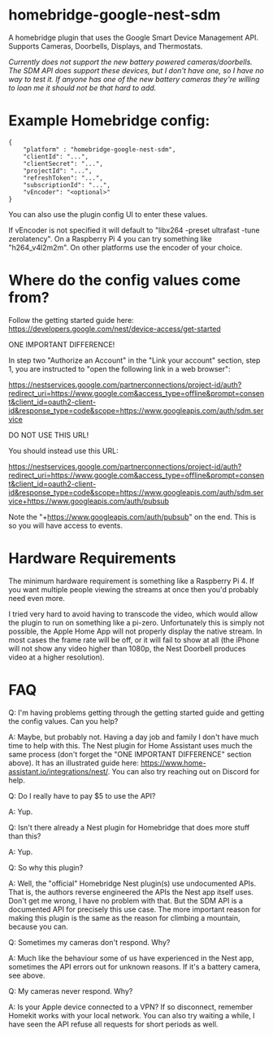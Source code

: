 # homebridge-google-nest-sdm

A homebridge plugin that uses the Google Smart Device Management API. Supports Cameras, Doorbells, Displays, and Thermostats.

*Currently does not support the new battery powered cameras/doorbells.  The SDM API does support these devices, but I don't have one, so I have no way to test it. If anyone has one of the new battery cameras they're willing to loan me it should not be that hard to add.* 

# Example Homebridge config:

    {
        "platform" : "homebridge-google-nest-sdm",
        "clientId": "...",
        "clientSecret": "...",
        "projectId": "...",
        "refreshToken": "...",
        "subscriptionId": "...",
        "vEncoder": "<optional>"
    }

You can also use the plugin config UI to enter these values.

If vEncoder is not specified it will default to "libx264 -preset ultrafast -tune zerolatency". On a Raspberry Pi 4 you can try something like "h264_v4l2m2m". On other platforms use the encoder of your choice.

# Where do the config values come from?

Follow the getting started guide here: https://developers.google.com/nest/device-access/get-started

ONE IMPORTANT DIFFERENCE!

In step two "Authorize an Account" in the "Link your account" section, step 1, you are instructed to "open the following link in a web browser":

https://nestservices.google.com/partnerconnections/project-id/auth?redirect_uri=https://www.google.com&access_type=offline&prompt=consent&client_id=oauth2-client-id&response_type=code&scope=https://www.googleapis.com/auth/sdm.service

DO NOT USE THIS URL!

You should instead use this URL:

https://nestservices.google.com/partnerconnections/project-id/auth?redirect_uri=https://www.google.com&access_type=offline&prompt=consent&client_id=oauth2-client-id&response_type=code&scope=https://www.googleapis.com/auth/sdm.service+https://www.googleapis.com/auth/pubsub

Note the "+https://www.googleapis.com/auth/pubsub" on the end.  This is so you will have access to events.

# Hardware Requirements

The minimum hardware requirement is something like a Raspberry Pi 4.  If you want multiple people viewing the streams at once then you'd probably need even more.

I tried very hard to avoid having to transcode the video, which would allow the plugin to run on something like a pi-zero.  Unfortunately this is simply not possible, the Apple Home App will not properly display the native stream.  In most cases the frame rate will be off, or it will fail to show at all (the iPhone will not show any video higher than 1080p, the Nest Doorbell produces video at a higher resolution).

# FAQ

Q: I'm having problems getting through the getting started guide and getting the config values. Can you help?

A: Maybe, but probably not.  Having a day job and family I don't have much time to help with this.  The Nest plugin for Home Assistant uses much the same process (don't forget the "ONE IMPORTANT DIFFERENCE" section above).  It has an illustrated guide here: https://www.home-assistant.io/integrations/nest/. You can also try reaching out on Discord for help.

Q: Do I really have to pay $5 to use the API?

A: Yup.

Q: Isn't there already a Nest plugin for Homebridge that does more stuff than this?

A: Yup.

Q: So why this plugin?  

A: Well, the "official" Homebridge Nest plugin(s) use undocumented APIs.  That is, the authors reverse engineered the APIs the Nest app itself uses.  Don't get me wrong, I have no problem with that. But the SDM API is a documented API for precisely this use case.  The more important reason for making this plugin is the same as the reason for climbing a mountain, because you can.

Q: Sometimes my cameras don't respond. Why?

A: Much like the behaviour some of us have experienced in the Nest app, sometimes the API errors out for unknown reasons.  If it's a battery camera, see above.

Q: My cameras never respond.  Why?

A: Is your Apple device connected to a VPN? If so disconnect, remember Homekit works with your local network. You can also try waiting a while, I have seen the API refuse all requests for short periods as well.





